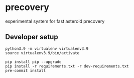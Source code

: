 # precovery

experimental system for fast asteroid precovery

## Developer setup

```
python3.9 -m virtualenv virtualenv3.9
source virtualenv3.9/bin/activate

pip install pip --upgrade
pip install -r requirements.txt -r dev-requirements.txt
pre-commit install
```
